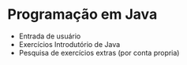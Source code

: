 # Programação em Java

- Entrada de usuário
- Exercícios Introdutório de Java
- Pesquisa de exercícios extras (por conta propria)
